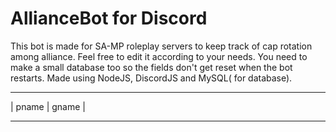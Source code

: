 # AllianceBot for Discord
This bot is made for SA-MP roleplay servers to keep track of cap rotation among alliance. Feel free to edit it according to your needs.
You need to make a small database too so the fields don't get reset when the bot restarts. Made using NodeJS, DiscordJS and MySQL( for database).
___________________________
| pname      |   gname    |
__________________________
